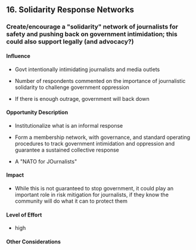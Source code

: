 ## 16. Solidarity Response Networks

### Create/encourage a "solidarity" network of journalists for safety and pushing back on government intimidation; this could also support legally (and advocacy?)

#### Influence

-   Govt intentionally intimidating journalists and media outlets

-   Number of respondents commented on the importance of journalistic solidarity to challenge government oppression

-   If there is enough outrage, government will back down

#### Opportunity Description

-   Institutionalize what is an informal response

-   Form a membership network, with governance, and standard operating procedures to track government intimidation and oppression and guarantee a sustained collective response

-   A "NATO for JOurnalists"

#### Impact

-   While this is not guaranteed to stop government, it could play an important role in risk mitigation for journalists, if they know the community will do what it can to protect them

#### Level of Effort

-   high

#### Other Considerations
